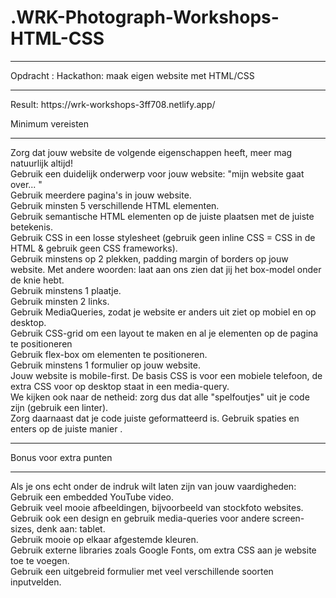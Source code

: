 # .WRK-Photograph-Workshops-HTML-CSS
<hr>
Opdracht : Hackathon: maak eigen website met HTML/CSS
<hr>
Result: https://wrk-workshops-3ff708.netlify.app/

Minimum vereisten
<hr>
Zorg dat jouw website de volgende eigenschappen heeft, meer mag natuurlijk altijd!<br>
Gebruik een duidelijk onderwerp voor jouw website: "mijn website gaat over... " <br>
Gebruik meerdere pagina's in jouw website. <br>
Gebruik minsten 5 verschillende HTML elementen.<br>
Gebruik semantische HTML elementen op de juiste plaatsen met de juiste betekenis.<br>
Gebruik CSS in een losse stylesheet (gebruik geen inline CSS = CSS in de HTML & gebruik geen CSS frameworks). <br>
Gebruik minstens op 2 plekken, padding margin of borders op jouw website. Met andere woorden: laat aan ons zien dat jij het box-model onder de knie hebt. <br>
Gebruik minstens 1 plaatje. <br>
Gebruik minsten 2 links. <br>
Gebruik MediaQueries, zodat je website er anders uit ziet op mobiel en op desktop. <br>
Gebruik CSS-grid om een layout te maken en al je elementen op de pagina te positioneren <br>
Gebruik flex-box om elementen te positioneren.<br>
Gebruik minstens 1 formulier op jouw website.<br>
Jouw website is mobile-first. De basis CSS is voor een mobiele telefoon, de extra CSS voor op desktop staat in een media-query. <br>
We kijken ook naar de netheid: zorg dus dat alle "spelfoutjes" uit je code zijn (gebruik een linter).<br>
Zorg daarnaast dat je code juiste geformatteerd is. Gebruik spaties en enters op de juiste manier .<br>
<hr>

Bonus voor extra punten
<hr>
Als je ons echt onder de indruk wilt laten zijn van jouw vaardigheden:<br>
Gebruik een embedded YouTube video.<br>
Gebruik veel mooie afbeeldingen, bijvoorbeeld van stockfoto websites. <br>
Gebruik ook een design en gebruik media-queries voor andere screen-sizes, denk aan: tablet. <br>
Gebruik mooie op elkaar afgestemde kleuren.<br>
Gebruik externe libraries zoals Google Fonts, om extra CSS aan je website toe te voegen.<br>
Gebruik een uitgebreid formulier met veel verschillende soorten inputvelden.<br>
